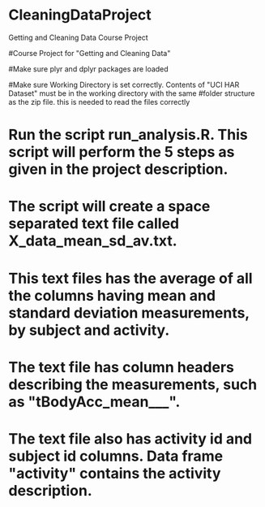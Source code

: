 # CleaningDataProject
Getting and Cleaning Data Course Project

#Course Project for "Getting and Cleaning Data" 

#Make sure plyr and dplyr packages are loaded

#Make sure Working Directory is set correctly. Contents of "UCI HAR Dataset" must be in the working directory with the same 
#folder structure as the zip file. this is needed to read the files correctly

# Run the script run_analysis.R. This script will perform the 5 steps as given in the project description.

# The script will create a space separated text file called X_data_mean_sd_av.txt. 

# This text files has the average of all the columns having mean and standard deviation measurements, by subject and activity.

# The text file has column headers describing the measurements, such as "tBodyAcc_mean___". 

# The text file also has activity id and subject id columns. Data frame "activity" contains the activity description. 


